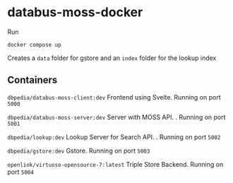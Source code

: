 # databus-moss-docker

Run

```
docker compose up
```

Creates a `data` folder for gstore and an `index` folder for the lookup index


## Containers

`dbpedia/databus-moss-client:dev`
Frontend using Svelte. Running on port `5000`

`dbpedia/databus-moss-server:dev` 
Server with MOSS API. . Running on port `5001`

`dbpedia/lookup:dev`
Lookup Server for Search API. . Running on port `5002`

`dbpedia/gstore:dev`
Gstore. Running on port `5003`

`openlink/virtuoso-opensource-7:latest`
Triple Store Backend. Running on port `5004`
